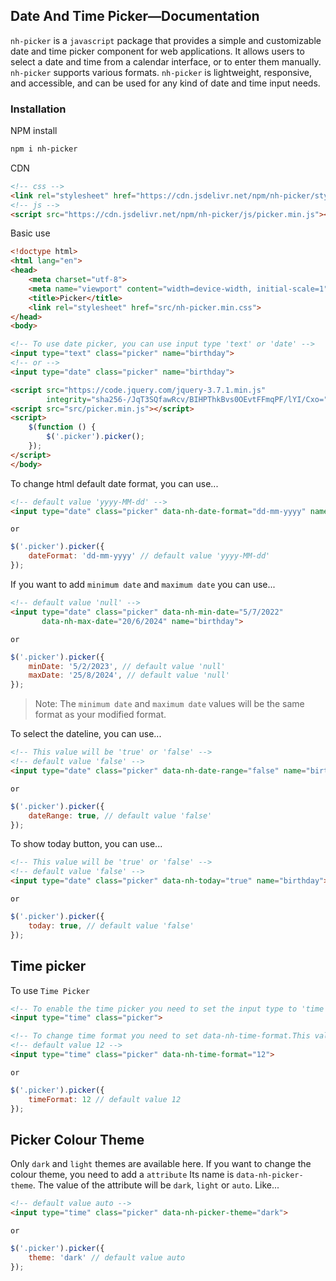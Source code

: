 ## Date And Time Picker—Documentation

```nh-picker``` is a ```javascript``` package that provides a simple and customizable date and time picker component for
web applications.
It allows users to select a date and time from a calendar interface, or to enter them manually. ```nh-picker``` supports
various formats. ```nh-picker``` is lightweight, responsive, and accessible, and can be used for any kind of date and
time
input needs.

### Installation

NPM install

```bash
npm i nh-picker
```

CDN

```html
<!-- css -->
<link rel="stylesheet" href="https://cdn.jsdelivr.net/npm/nh-picker/style/nh-picker.min.css">
<!-- js -->
<script src="https://cdn.jsdelivr.net/npm/nh-picker/js/picker.min.js"></script>
```

Basic use

```html
<!doctype html>
<html lang="en">
<head>
    <meta charset="utf-8">
    <meta name="viewport" content="width=device-width, initial-scale=1">
    <title>Picker</title>
    <link rel="stylesheet" href="src/nh-picker.min.css">
</head>
<body>

<!-- To use date picker, you can use input type 'text' or 'date' -->
<input type="text" class="picker" name="birthday">
<!-- or -->
<input type="date" class="picker" name="birthday">

<script src="https://code.jquery.com/jquery-3.7.1.min.js"
        integrity="sha256-/JqT3SQfawRcv/BIHPThkBvs0OEvtFFmqPF/lYI/Cxo=" crossorigin="anonymous"></script>
<script src="src/picker.min.js"></script>
<script>
    $(function () {
        $('.picker').picker();
    });
</script>
</body>
```

To change html default date format, you can use...

```html
<!-- default value 'yyyy-MM-dd' -->
<input type="date" class="picker" data-nh-date-format="dd-mm-yyyy" name="birthday">
```

```or```

```javascript
$('.picker').picker({
    dateFormat: 'dd-mm-yyyy' // default value 'yyyy-MM-dd'
});
```

If you want to add ```minimum date``` and ```maximum date``` you can use...

```html
<!-- default value 'null' -->
<input type="date" class="picker" data-nh-min-date="5/7/2022"
       data-nh-max-date="20/6/2024" name="birthday">
```

```or```

```javascript
$('.picker').picker({
    minDate: '5/2/2023', // default value 'null'
    maxDate: '25/8/2024', // default value 'null'
});
```

> Note: The ```minimum date``` and ```maximum date``` values will be the same format as your modified format.

To select the dateline, you can use...

```html
<!-- This value will be 'true' or 'false' -->
<!-- default value 'false' -->
<input type="date" class="picker" data-nh-date-range="false" name="birthday">
```

```or```

```javascript
$('.picker').picker({
    dateRange: true, // default value 'false'
});
```

To show today button, you can use...

```html
<!-- This value will be 'true' or 'false' -->
<!-- default value 'false' -->
<input type="date" class="picker" data-nh-today="true" name="birthday">
```

```or```

```javascript
$('.picker').picker({
    today: true, // default value 'false'
});
```

## Time picker

To use ```Time Picker```

```html
<!-- To enable the time picker you need to set the input type to 'time' -->
<input type="time" class="picker">

<!-- To change time format you need to set data-nh-time-format.This value will be '12' or '24' -->
<!-- default value 12 -->
<input type="time" class="picker" data-nh-time-format="12">
```

```or```

```javascript
$('.picker').picker({
    timeFormat: 12 // default value 12
});
```

## Picker Colour Theme

Only ```dark``` and ```light``` themes are available here. If you want to change the colour theme, you need to add
a ```attribute```
Its name is ```data-nh-picker-theme```. The value of the attribute will be ```dark```, ```light``` or ```auto```.
Like...

```html
<!-- default value auto -->
<input type="time" class="picker" data-nh-picker-theme="dark">
```

```or```

```javascript
$('.picker').picker({
    theme: 'dark' // default value auto
});
```
